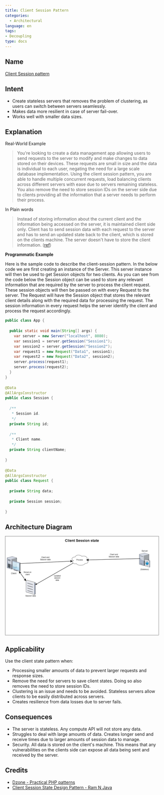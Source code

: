 ```yaml
---
title: Client Session Pattern
categories:
  - Architectural
language: en
tags:
- Decoupling
type: docs
---
```


## Name

[Client Session pattern](https://dzone.com/articles/practical-php-patterns/practical-php-patterns-client)

## Intent

- Create stateless servers that removes the problem of clustering, as users can switch between servers seamlessly.
- Makes data more resilient in case of server fail-over.
- Works well with smaller data sizes.

## Explanation

Real-World Example

> You're looking to create a data management app allowing users to send requests to the server to 
> modify and make changes to data stored on their devices. These requests are small in size and the 
> data is individual to each user, negating the need for a large scale database implementation. 
> Using the client session pattern, you are able to handle multiple concurrent requests, load 
> balancing clients across different servers with ease due to servers remaining stateless. You also 
> remove the need to store session IDs on the server side due to clients providing all the 
> information that a server needs to perform their process.

In Plain words

> Instead of storing information about the current client and the information being accessed on the 
> server, it is maintained client side only. Client has to send session data with each request to 
> the server and has to send an updated state back to the client, which is stored on the clients 
> machine. The server doesn't have to store the client information.
> ([ref](https://dzone.com/articles/practical-php-patterns/practical-php-patterns-client))

**Programmatic Example**

Here is the sample code to describe the client-session pattern. In the below code we are first 
creating an instance of the Server. This server instance will then be used to get Session objects 
for two clients. As you can see from the code below the Session object can be used to store any 
relevant information that are required by the server to process the client request. These session 
objects will then be passed on with every Request to the server. The Request will have the Session 
object that stores the relevant client details along with the required data for processing the 
request. The session information in every request helps the server identify the client and process 
the request accordingly. 

```java
public class App {

  public static void main(String[] args) {
    var server = new Server("localhost", 8080);
    var session1 = server.getSession("Session1");
    var session2 = server.getSession("Session2");
    var request1 = new Request("Data1", session1);
    var request2 = new Request("Data2", session2);
    server.process(request1);
    server.process(request2);
  }
}

@Data
@AllArgsConstructor
public class Session {

  /**
   * Session id.
   */
  private String id;

  /**
   * Client name.
   */
  private String clientName;

}

@Data
@AllArgsConstructor
public class Request {

  private String data;

  private Session session;

}
```

## Architecture Diagram

![alt text](./etc/session_state_pattern.png "Session State Pattern")

## Applicability

Use the client state pattern when:

- Processing smaller amounts of data to prevent larger requests and response sizes.
- Remove the need for servers to save client states. Doing so also removes the need to store session IDs.
- Clustering is an issue and needs to be avoided. Stateless servers allow clients to be easily distributed across servers.
- Creates resilience from data losses due to server fails.

## Consequences

- The server is stateless. Any compute API will not store any data.
- Struggles to deal with large amounts of data. Creates longer send and receive times due to larger amounts of session data to manage.
- Security. All data is stored on the client's machine. This means that any vulnerabilities on the clients side can expose all data being sent and received by the server.


## Credits

- [Dzone - Practical PHP patterns](https://dzone.com/articles/practical-php-patterns/practical-php-patterns-client)
- [Client Session State Design Pattern - Ram N Java](https://www.youtube.com/watch?v=ycOSj9g41pc)
